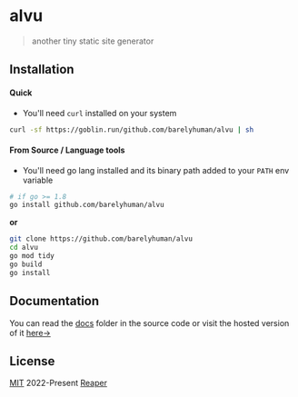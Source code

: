 # alvu

> another tiny static site generator

## Installation

#### Quick

- You'll need `curl` installed on your system

```sh
curl -sf https://goblin.run/github.com/barelyhuman/alvu | sh
```

#### From Source / Language tools

- You'll need go lang installed and its binary path added to your `PATH` env
  variable

```sh
# if go >= 1.8
go install github.com/barelyhuman/alvu
```

**or**

```sh
git clone https://github.com/barelyhuman/alvu
cd alvu 
go mod tidy 
go build 
go install
```

## Documentation 
You can read the [docs](docs/pages/index) folder in the source code or visit the hosted version of it [here&rarr;](https://barelyhuman.github.io/alvu/)

## License 
[MIT](license) 2022-Present [Reaper](https://github.com/barelyhuman)
